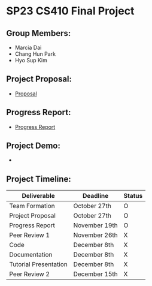 # SP23 CS410 Final Project

## Group Members:

- Marcia Dai
- Chang Hun Park
- Hyo Sup Kim

## Project Proposal:

- [Proposal](https://github.com/Henesys/CS410FinalProject/blob/main/Proposal.pdf)

## Progress Report:

- [Progress Report](https://github.com/Henesys/CS410FinalProject/blob/main/ProgressReport.pdf)

## Project Demo:

-

## Project Timeline:

| Deliverable           | Deadline      | Status |
| --------------------- | ------------- | ------ |
| Team Formation        | October 27th  | O      |
| Project Proposal      | October 27th  | O      |
| Progress Report       | November 19th | O      |
| Peer Review 1         | November 26th | X      |
| Code                  | December 8th  | X      |
| Documentation         | December 8th  | X      |
| Tutorial Presentation | December 8th  | X      |
| Peer Review 2         | December 15th | X      |
